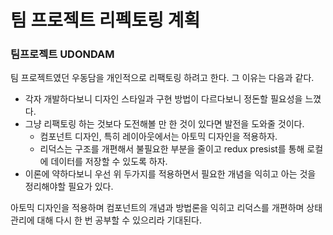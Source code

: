 # 팀 프로젝트 리펙토링 계획

### 팀프로젝트 UDONDAM
팀 프로젝트였던 우동담을 개인적으로 리팩토링 하려고 한다. 그 이유는 다음과 같다.
 * 각자 개발하다보니 디자인 스타일과 구현 방법이 다르다보니 정돈할 필요성을 느꼈다.
 * 그냥 리팩토링 하는 것보다 도전해볼 만 한 것이 있다면 발전을 도와줄 것이다.   
   * 컴포넌트 디자인, 특히 레이아웃에서는 아토믹 디자인을 적용하자.
   * 리덕스는 구조를 개편해서 불필요한 부분을 줄이고 redux presist를 통해 로컬에 데이터를 저장할 수 있도록 하자.
 * 이론에 약하다보니 우선 위 두가지를 적용하면서 필요한 개념을 익히고 아는 것을 정리해야할 필요가 있다.

 아토믹 디자인을 적용하며 컴포넌트의 개념과 방법론을 익히고 리덕스를 개편하며 상태관리에 대해 다시 한 번 공부할 수 있으리라 기대된다.



